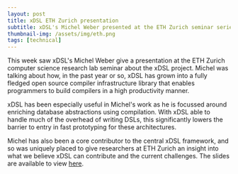 ```yaml
---
layout: post
title: xDSL ETH Zurich presentation
subtitle: xDSL's Michel Weber presented at the ETH Zurich seminar series
thumbnail-img: /assets/img/eth.png
tags: [technical]
---
```


This week saw xDSL's Michel Weber give a presentation at the ETH Zurich computer science research lab seminar about the xDSL project. Michel was talking about how, in the past year or so, xDSL has grown into a fully fledged open source compiler infrastructure library that enables programmers to build compilers in a high productivity manner.

xDSL has been especially useful in Michel's work as he is focussed around enriching database abstractions using compilation. With xDSL able to handle much of the overhead of writing DSLs, this significantly lowers the barrier to entry in fast prototyping for these architectures.

Michel has also been a core contributor to the central xDSL framework, and so was uniquely placed to give researchers at ETH Zurich an insight into what we believe xDSL can contribute and the current challenges. The slides are available to view <a href="https://docs.google.com/presentation/d/17AQf_aLxmNgaxKeQwfWrAAuIb-5HwhVyGWHdJGaJJxU/edit?usp=share_link">here</a>.
